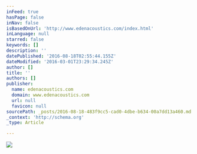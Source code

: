 ```yaml
---
inFeed: true
hasPage: false
inNav: false
isBasedOnUrl: 'http://www.edenacoustics.com/index.html'
inLanguage: null
starred: false
keywords: []
description: ''
datePublished: '2016-08-18T02:55:44.155Z'
dateModified: '2016-03-01T23:29:34.245Z'
author: []
title: ''
authors: []
publisher:
  name: edenacoustics.com
  domain: www.edenacoustics.com
  url: null
  favicon: null
sourcePath: _posts/2016-08-18-483f9cc5-cad0-4dbe-b634-00a7dd13a460.md
_context: 'http://schema.org'
_type: Article

---
```

![](http://www.edenacoustics.com/resources/slideshow_2.jpg)